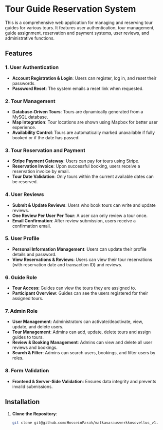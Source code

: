 # Tour Guide Reservation System

This is a comprehensive web application for managing and reserving tour guides for various tours. It features user authentication, tour management, guide assignment, reservation and payment systems, user reviews, and administrative functions.

## Features

### 1. User Authentication
- **Account Registration & Login**: Users can register, log in, and reset their passwords.
- **Password Reset**: The system emails a reset link when requested.
  
### 2. Tour Management
- **Database-Driven Tours**: Tours are dynamically generated from a MySQL database.
- **Map Integration**: Tour locations are shown using Mapbox for better user experience.
- **Availability Control**: Tours are automatically marked unavailable if fully booked or if the date has passed.

### 3. Tour Reservation and Payment
- **Stripe Payment Gateway**: Users can pay for tours using Stripe.
- **Reservation Invoice**: Upon successful booking, users receive a reservation invoice by email.
- **Tour Date Validation**: Only tours within the current available dates can be reserved.

### 4. User Reviews
- **Submit & Update Reviews**: Users who book tours can write and update reviews.
- **One Review Per User Per Tour**: A user can only review a tour once.
- **Email Confirmation**: After review submission, users receive a confirmation email.

### 5. User Profile
- **Personal Information Management**: Users can update their profile details and password.
- **View Reservations & Reviews**: Users can view their tour reservations (with reservation date and transaction ID) and reviews.
  
### 6. Guide Role
- **Tour Access**: Guides can view the tours they are assigned to.
- **Participant Overview**: Guides can see the users registered for their assigned tours.

### 7. Admin Role
- **User Management**: Administrators can activate/deactivate, view, update, and delete users.
- **Tour Management**: Admins can add, update, delete tours and assign guides to tours.
- **Review & Booking Management**: Admins can view and delete all user reviews and bookings.
- **Search & Filter**: Admins can search users, bookings, and filter users by roles.
  
### 8. Form Validation
- **Frontend & Server-Side Validation**: Ensures data integrity and prevents invalid submissions.

## Installation

1. **Clone the Repository**:
   ```bash
   git clone git@github.com:HosseinFarah/matkavarausverkkosovellus_v1.git
